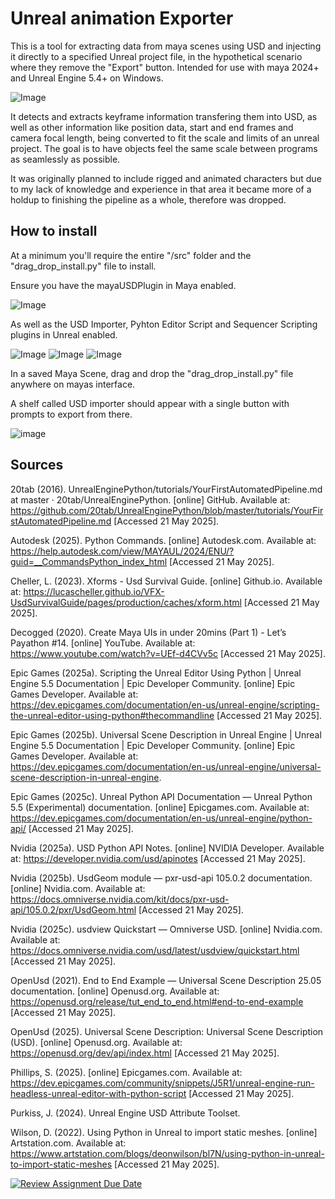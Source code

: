 # Unreal animation Exporter

This is a tool for extracting data from maya scenes using USD and injecting it directly to a specified Unreal project file, in the hypothetical scenario where they remove the "Export" button. Intended for use with maya 2024+ and Unreal Engine 5.4+ on Windows.

![Image](https://github.com/user-attachments/assets/cd00fa90-0502-4c5a-a65c-73c952b4f5be)

It detects and extracts keyframe information transfering them into USD, as well as other information like position data, start and end frames and camera focal length, being converted to fit the scale and limits of an unreal project. The goal is to have objects feel the same scale between programs as seamlessly as possible.

It was originally planned to include rigged and animated characters but due to my lack of knowledge and experience in that area it became more of a holdup to finishing the pipeline as a whole, therefore was dropped.

## How to install

At a minimum you'll require the entire "/src" folder and the "drag_drop_install.py" file to install.

Ensure you have the mayaUSDPlugin in Maya enabled.

![Image](https://github.com/user-attachments/assets/eb37d216-2665-489d-a258-fa0d72cf980d)

As well as the USD Importer, Pyhton Editor Script and Sequencer Scripting plugins in Unreal enabled.

![Image](https://github.com/user-attachments/assets/3792e064-bce0-4274-951c-3365e17d7985)
![Image](https://github.com/user-attachments/assets/b29b8b8d-bd85-4d99-92b7-86464522baea)
![Image](https://github.com/user-attachments/assets/ed28b433-4f72-4813-b6c5-a0d3d4ee8994)

In a saved Maya Scene, drag and drop the "drag_drop_install.py" file anywhere on mayas interface.


A shelf called USD importer should appear with a single button with prompts to export from there.

![image](https://github.com/user-attachments/assets/2cce6104-921e-45bc-9748-6eb669b75661)


## Sources

20tab (2016). UnrealEnginePython/tutorials/YourFirstAutomatedPipeline.md at master · 20tab/UnrealEnginePython. [online] GitHub. Available at: https://github.com/20tab/UnrealEnginePython/blob/master/tutorials/YourFirstAutomatedPipeline.md [Accessed 21 May 2025].

Autodesk (2025). Python Commands. [online] Autodesk.com. Available at: https://help.autodesk.com/view/MAYAUL/2024/ENU/?guid=__CommandsPython_index_html [Accessed 21 May 2025].

Cheller, L. (2023). Xforms - Usd Survival Guide. [online] Github.io. Available at: https://lucascheller.github.io/VFX-UsdSurvivalGuide/pages/production/caches/xform.html [Accessed 21 May 2025].

Decogged (2020). Create Maya UIs in under 20mins (Part 1) - Let’s Payathon #14. [online] YouTube. Available at: https://www.youtube.com/watch?v=UEf-d4CVv5c [Accessed 21 May 2025].

Epic Games (2025a). Scripting the Unreal Editor Using Python | Unreal Engine 5.5 Documentation | Epic Developer Community. [online] Epic Games Developer. Available at: https://dev.epicgames.com/documentation/en-us/unreal-engine/scripting-the-unreal-editor-using-python#thecommandline [Accessed 21 May 2025].

Epic Games (2025b). Universal Scene Description in Unreal Engine | Unreal Engine 5.5 Documentation | Epic Developer Community. [online] Epic Games Developer. Available at: https://dev.epicgames.com/documentation/en-us/unreal-engine/universal-scene-description-in-unreal-engine.

Epic Games (2025c). Unreal Python API Documentation — Unreal Python 5.5 (Experimental) documentation. [online] Epicgames.com. Available at: https://dev.epicgames.com/documentation/en-us/unreal-engine/python-api/ [Accessed 21 May 2025].

Nvidia (2025a). USD Python API Notes. [online] NVIDIA Developer. Available at: https://developer.nvidia.com/usd/apinotes [Accessed 21 May 2025].

Nvidia (2025b). UsdGeom module — pxr-usd-api 105.0.2 documentation. [online] Nvidia.com. Available at: https://docs.omniverse.nvidia.com/kit/docs/pxr-usd-api/105.0.2/pxr/UsdGeom.html [Accessed 21 May 2025].

Nvidia (2025c). usdview Quickstart — Omniverse USD. [online] Nvidia.com. Available at: https://docs.omniverse.nvidia.com/usd/latest/usdview/quickstart.html [Accessed 21 May 2025].

OpenUsd (2021). End to End Example — Universal Scene Description 25.05 documentation. [online] Openusd.org. Available at: https://openusd.org/release/tut_end_to_end.html#end-to-end-example [Accessed 21 May 2025].

OpenUsd (2025). Universal Scene Description: Universal Scene Description (USD). [online] Openusd.org. Available at: https://openusd.org/dev/api/index.html [Accessed 21 May 2025].

Phillips, S. (2025). [online] Epicgames.com. Available at: https://dev.epicgames.com/community/snippets/J5R1/unreal-engine-run-headless-unreal-editor-with-python-script [Accessed 21 May 2025].

Purkiss, J. (2024). Unreal Engine USD Attribute Toolset.

Wilson, D. (2022). Using Python in Unreal to import static meshes. [online] Artstation.com. Available at: https://www.artstation.com/blogs/deonwilson/bl7N/using-python-in-unreal-to-import-static-meshes [Accessed 21 May 2025].








[![Review Assignment Due Date](https://classroom.github.com/assets/deadline-readme-button-22041afd0340ce965d47ae6ef1cefeee28c7c493a6346c4f15d667ab976d596c.svg)](https://classroom.github.com/a/Tn7g_Mhz)

